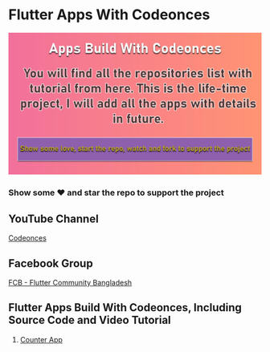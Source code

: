 # Flutter Apps With Codeonces
![Image](apps_build_with_codeonces.png)

### Show some :heart: and star the repo to support the project

## YouTube Channel

[Codeonces](https://www.youtube.com/channel/UC003ZRmU5IdxoHDjmrOaO7w)

## Facebook Group

[FCB - Flutter Community Bangladesh](https://www.facebook.com/groups/482302728861490/)

## Flutter Apps Build With Codeonces, Including Source Code and Video Tutorial

1. [Counter App](https://www.youtube.com/playlist?list=PLAqczZ5-OdVJ5Lho9306wBzkAAlDWJ2dQ)
